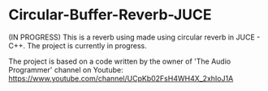 # Circular-Buffer-Reverb-JUCE

(IN PROGRESS)
This is a reverb using made using circular reverb in JUCE - C++.
The project is currently in progress.


The project is based on a code written by the owner of 'The Audio Programmer' channel on Youtube:
https://www.youtube.com/channel/UCpKb02FsH4WH4X_2xhIoJ1A
